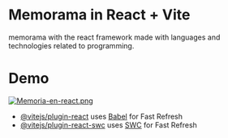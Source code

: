 # Memorama in React + Vite

memorama with the react framework made with languages and technologies related to programming.


# Demo

[![Memoria-en-react.png](https://i.postimg.cc/d3zv1MLV/Memoria-en-react.png)](https://postimg.cc/7JMjsW3F)


- [@vitejs/plugin-react](https://github.com/vitejs/vite-plugin-react/blob/main/packages/plugin-react/README.md) uses [Babel](https://babeljs.io/) for Fast Refresh
- [@vitejs/plugin-react-swc](https://github.com/vitejs/vite-plugin-react-swc) uses [SWC](https://swc.rs/) for Fast Refresh
